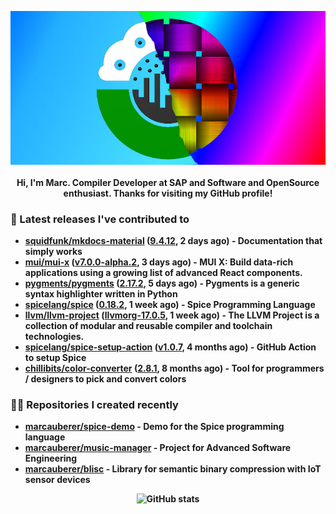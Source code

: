 <p align="center">
	<img src="https://raw.githubusercontent.com/marcauberer/marcauberer/master/images/frontpage-image.jpg">
	<br><br>
	<b>Hi, I'm Marc. Compiler Developer at SAP and Software and OpenSource enthusiast. Thanks for visiting my GitHub profile!
</p>

### 🚀 Latest releases I've contributed to


- [squidfunk/mkdocs-material](https://github.com/squidfunk/mkdocs-material) ([9.4.12](https://github.com/squidfunk/mkdocs-material/releases/tag/9.4.12), 2 days ago) - Documentation that simply works
- [mui/mui-x](https://github.com/mui/mui-x) ([v7.0.0-alpha.2](https://github.com/mui/mui-x/releases/tag/v7.0.0-alpha.2), 3 days ago) - MUI X: Build data-rich applications using a growing list of advanced React components.
- [pygments/pygments](https://github.com/pygments/pygments) ([2.17.2](https://github.com/pygments/pygments/releases/tag/2.17.2), 5 days ago) - Pygments is a generic syntax highlighter written in Python
- [spicelang/spice](https://github.com/spicelang/spice) ([0.18.2](https://github.com/spicelang/spice/releases/tag/0.18.2), 1 week ago) - Spice Programming Language
- [llvm/llvm-project](https://github.com/llvm/llvm-project) ([llvmorg-17.0.5](https://github.com/llvm/llvm-project/releases/tag/llvmorg-17.0.5), 1 week ago) - The LLVM Project is a collection of modular and reusable compiler and toolchain technologies.
- [spicelang/spice-setup-action](https://github.com/spicelang/spice-setup-action) ([v1.0.7](https://github.com/spicelang/spice-setup-action/releases/tag/v1.0.7), 4 months ago) - GitHub Action to setup Spice 
- [chillibits/color-converter](https://github.com/chillibits/color-converter) ([2.8.1](https://github.com/chillibits/color-converter/releases/tag/2.8.1), 8 months ago) - Tool for programmers / designers to pick and convert colors

### 👨‍💻 Repositories I created recently
- [marcauberer/spice-demo](https://github.com/marcauberer/spice-demo) - Demo for the Spice programming language
- [marcauberer/music-manager](https://github.com/marcauberer/music-manager) - Project for Advanced Software Engineering
- [marcauberer/blisc](https://github.com/marcauberer/blisc) - Library for semantic binary compression with IoT sensor devices

<p align="center">
	<img src="https://github-readme-stats.vercel.app/api?username=marcauberer&show_icons=true&theme=dark" alt="GitHub stats">
</p>
